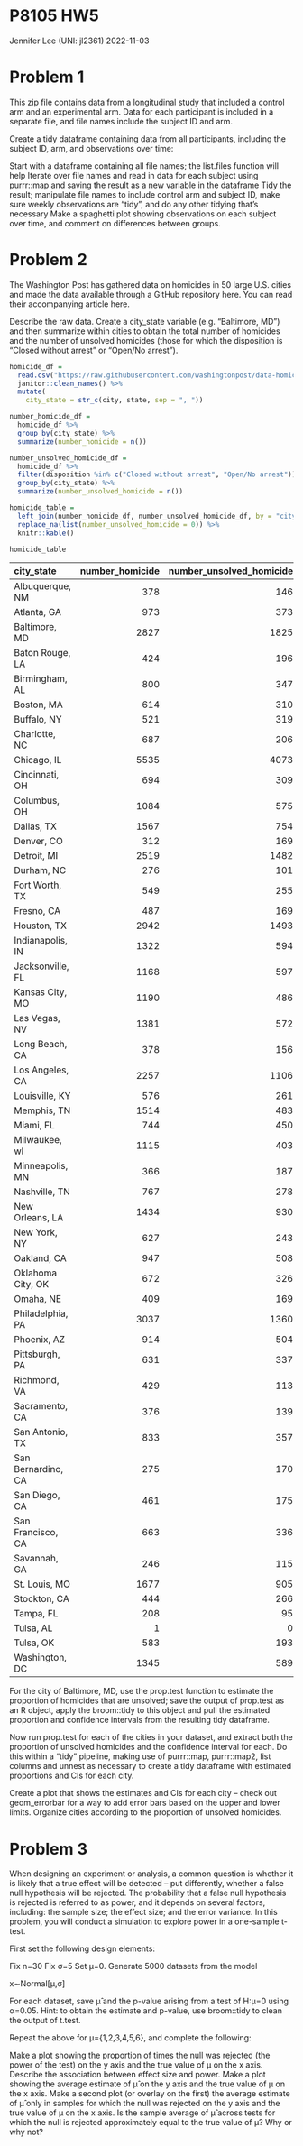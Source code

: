 P8105 HW5
================
Jennifer Lee (UNI: jl2361)
2022-11-03

# Problem 1

This zip file contains data from a longitudinal study that included a
control arm and an experimental arm. Data for each participant is
included in a separate file, and file names include the subject ID and
arm.

Create a tidy dataframe containing data from all participants, including
the subject ID, arm, and observations over time:

Start with a dataframe containing all file names; the list.files
function will help Iterate over file names and read in data for each
subject using purrr::map and saving the result as a new variable in the
dataframe Tidy the result; manipulate file names to include control arm
and subject ID, make sure weekly observations are “tidy”, and do any
other tidying that’s necessary Make a spaghetti plot showing
observations on each subject over time, and comment on differences
between groups.

# Problem 2

The Washington Post has gathered data on homicides in 50 large U.S.
cities and made the data available through a GitHub repository here. You
can read their accompanying article here.

Describe the raw data. Create a city_state variable (e.g. “Baltimore,
MD”) and then summarize within cities to obtain the total number of
homicides and the number of unsolved homicides (those for which the
disposition is “Closed without arrest” or “Open/No arrest”).

``` r
homicide_df = 
  read.csv("https://raw.githubusercontent.com/washingtonpost/data-homicides/master/homicide-data.csv") %>%
  janitor::clean_names() %>%
  mutate(
    city_state = str_c(city, state, sep = ", "))

number_homicide_df = 
  homicide_df %>%
  group_by(city_state) %>%
  summarize(number_homicide = n()) 

number_unsolved_homicide_df = 
  homicide_df %>%
  filter(disposition %in% c("Closed without arrest", "Open/No arrest")) %>%
  group_by(city_state) %>%
  summarize(number_unsolved_homicide = n()) 

homicide_table = 
  left_join(number_homicide_df, number_unsolved_homicide_df, by = "city_state") %>%
  replace_na(list(number_unsolved_homicide = 0)) %>%
  knitr::kable()

homicide_table
```

| city_state         | number_homicide | number_unsolved_homicide |
|:-------------------|----------------:|-------------------------:|
| Albuquerque, NM    |             378 |                      146 |
| Atlanta, GA        |             973 |                      373 |
| Baltimore, MD      |            2827 |                     1825 |
| Baton Rouge, LA    |             424 |                      196 |
| Birmingham, AL     |             800 |                      347 |
| Boston, MA         |             614 |                      310 |
| Buffalo, NY        |             521 |                      319 |
| Charlotte, NC      |             687 |                      206 |
| Chicago, IL        |            5535 |                     4073 |
| Cincinnati, OH     |             694 |                      309 |
| Columbus, OH       |            1084 |                      575 |
| Dallas, TX         |            1567 |                      754 |
| Denver, CO         |             312 |                      169 |
| Detroit, MI        |            2519 |                     1482 |
| Durham, NC         |             276 |                      101 |
| Fort Worth, TX     |             549 |                      255 |
| Fresno, CA         |             487 |                      169 |
| Houston, TX        |            2942 |                     1493 |
| Indianapolis, IN   |            1322 |                      594 |
| Jacksonville, FL   |            1168 |                      597 |
| Kansas City, MO    |            1190 |                      486 |
| Las Vegas, NV      |            1381 |                      572 |
| Long Beach, CA     |             378 |                      156 |
| Los Angeles, CA    |            2257 |                     1106 |
| Louisville, KY     |             576 |                      261 |
| Memphis, TN        |            1514 |                      483 |
| Miami, FL          |             744 |                      450 |
| Milwaukee, wI      |            1115 |                      403 |
| Minneapolis, MN    |             366 |                      187 |
| Nashville, TN      |             767 |                      278 |
| New Orleans, LA    |            1434 |                      930 |
| New York, NY       |             627 |                      243 |
| Oakland, CA        |             947 |                      508 |
| Oklahoma City, OK  |             672 |                      326 |
| Omaha, NE          |             409 |                      169 |
| Philadelphia, PA   |            3037 |                     1360 |
| Phoenix, AZ        |             914 |                      504 |
| Pittsburgh, PA     |             631 |                      337 |
| Richmond, VA       |             429 |                      113 |
| Sacramento, CA     |             376 |                      139 |
| San Antonio, TX    |             833 |                      357 |
| San Bernardino, CA |             275 |                      170 |
| San Diego, CA      |             461 |                      175 |
| San Francisco, CA  |             663 |                      336 |
| Savannah, GA       |             246 |                      115 |
| St. Louis, MO      |            1677 |                      905 |
| Stockton, CA       |             444 |                      266 |
| Tampa, FL          |             208 |                       95 |
| Tulsa, AL          |               1 |                        0 |
| Tulsa, OK          |             583 |                      193 |
| Washington, DC     |            1345 |                      589 |

For the city of Baltimore, MD, use the prop.test function to estimate
the proportion of homicides that are unsolved; save the output of
prop.test as an R object, apply the broom::tidy to this object and pull
the estimated proportion and confidence intervals from the resulting
tidy dataframe.

Now run prop.test for each of the cities in your dataset, and extract
both the proportion of unsolved homicides and the confidence interval
for each. Do this within a “tidy” pipeline, making use of purrr::map,
purrr::map2, list columns and unnest as necessary to create a tidy
dataframe with estimated proportions and CIs for each city.

Create a plot that shows the estimates and CIs for each city – check out
geom_errorbar for a way to add error bars based on the upper and lower
limits. Organize cities according to the proportion of unsolved
homicides.

# Problem 3

When designing an experiment or analysis, a common question is whether
it is likely that a true effect will be detected – put differently,
whether a false null hypothesis will be rejected. The probability that a
false null hypothesis is rejected is referred to as power, and it
depends on several factors, including: the sample size; the effect size;
and the error variance. In this problem, you will conduct a simulation
to explore power in a one-sample t-test.

First set the following design elements:

Fix n=30 Fix σ=5 Set μ=0. Generate 5000 datasets from the model

x∼Normal\[μ,σ\]

For each dataset, save μ̂ and the p-value arising from a test of H:μ=0
using α=0.05. Hint: to obtain the estimate and p-value, use broom::tidy
to clean the output of t.test.

Repeat the above for μ={1,2,3,4,5,6}, and complete the following:

Make a plot showing the proportion of times the null was rejected (the
power of the test) on the y axis and the true value of μ on the x axis.
Describe the association between effect size and power. Make a plot
showing the average estimate of μ̂ on the y axis and the true value of μ
on the x axis. Make a second plot (or overlay on the first) the average
estimate of μ̂ only in samples for which the null was rejected on the y
axis and the true value of μ on the x axis. Is the sample average of μ̂
across tests for which the null is rejected approximately equal to the
true value of μ? Why or why not?
